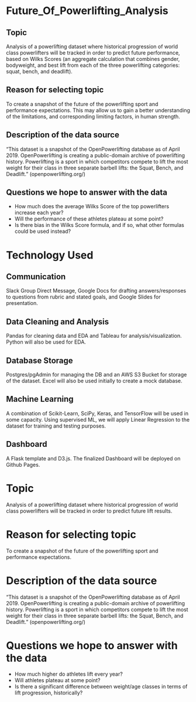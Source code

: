 # Future_Of_Powerlifting_Analysis

## Topic  
Analysis of a powerlifting dataset where historical progression of world class powerlifters will be tracked in order to predict future performance, based on Wilks Scores (an aggregate calculation that combines gender, bodyweight, and best lift from each of the three powerlifting categories: squat, bench, and deadlift).

## Reason for selecting topic 
To create a snapshot of the future of the powerlifting sport and performance expectations. This may allow us to gain a better understanding of the limitations, and corresponding limiting factors, in human strength.

## Description of the data source
“This dataset is a snapshot of the OpenPowerlifting database as of April 2019. OpenPowerlifting is creating a public-domain archive of powerlifting history. Powerlifting is a sport in which competitors compete to lift the most weight for their class in three separate barbell lifts: the Squat, Bench, and Deadlift.” (openpowerlifting.org/)

## Questions we hope to answer with the data
- How much does the average Wilks Score of the top powerlifters increase each year? 
- Will the performance of these athletes plateau at some point?
- Is there bias in the Wilks Score formula, and if so, what other formulas could be used instead?

# Technology Used

## Communication
Slack Group Direct Message, Google Docs for drafting answers/responses to questions from rubric and stated goals, and Google Slides for presentation.

## Data Cleaning and Analysis
Pandas for cleaning data and EDA and Tableau for analysis/visualization. Python will also be used for EDA.

## Database Storage
Postgres/pgAdmin for managing the DB and an AWS S3 Bucket for storage of the dataset. Excel will also be used initially to create a mock database.

## Machine Learning
A combination of Scikit-Learn, SciPy, Keras, and TensorFlow will be used in some capacity. Using supervised ML, we will apply Linear Regression to the dataset for training and testing purposes.

## Dashboard
A Flask template and D3.js. The finalized Dashboard will be deployed on Github Pages.

# Topic  
Analysis of a powerlifting dataset where historical progression of world class powerlifters will be tracked in order to predict future lift results.

# Reason for selecting topic 
To create a snapshot of the future of the powerlifting sport and performance expectations. 

# Description of the data source
“This dataset is a snapshot of the OpenPowerlifting database as of April 2019. OpenPowerlifting is creating a public-domain archive of powerlifting history. Powerlifting is a sport in which competitors compete to lift the most weight for their class in three separate barbell lifts: the Squat, Bench, and Deadlift.” (openpowerlifting.org/)

# Questions we hope to answer with the data
- How much higher do athletes lift every year? 
- Will athletes plateau at some point?
- Is there a significant difference between weight/age classes in terms of lift progression, historically?


